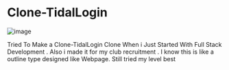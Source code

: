 # Clone-TidalLogin


![image](https://github.com/user-attachments/assets/b93c7466-06db-46f3-8e87-4566feb62d28)



Tried To Make a Clone-TidalLogin Clone When i Just Started With Full Stack Development . Also i made it for my club recruitment . I know this is like a outline type designed like Webpage. Still tried my level best
